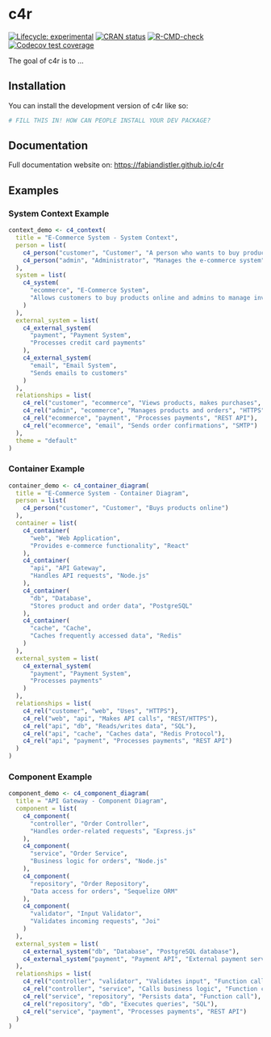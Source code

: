 
<!-- README.md is generated from README.Rmd. Please edit that file -->

# c4r

<!-- badges: start -->

[![Lifecycle:
experimental](https://img.shields.io/badge/lifecycle-experimental-orange.svg)](https://lifecycle.r-lib.org/articles/stages.html#experimental)
[![CRAN
status](https://www.r-pkg.org/badges/version/c4r)](https://CRAN.R-project.org/package=c4r)
[![R-CMD-check](https://github.com/fabiandistler/c4r/actions/workflows/R-CMD-check.yaml/badge.svg)](https://github.com/fabiandistler/c4r/actions/workflows/R-CMD-check.yaml)
[![Codecov test
coverage](https://codecov.io/gh/fabiandistler/c4r/graph/badge.svg)](https://app.codecov.io/gh/fabiandistler/c4r)
<!-- badges: end -->

The goal of c4r is to …

## Installation

You can install the development version of c4r like so:

``` r
# FILL THIS IN! HOW CAN PEOPLE INSTALL YOUR DEV PACKAGE?
```

## Documentation

Full documentation website on: <https://fabiandistler.github.io/c4r>

## Examples

### System Context Example

``` r
context_demo <- c4_context(
  title = "E-Commerce System - System Context",
  person = list(
    c4_person("customer", "Customer", "A person who wants to buy products online"),
    c4_person("admin", "Administrator", "Manages the e-commerce system")
  ),
  system = list(
    c4_system(
      "ecommerce", "E-Commerce System",
      "Allows customers to buy products online and admins to manage inventory"
    )
  ),
  external_system = list(
    c4_external_system(
      "payment", "Payment System",
      "Processes credit card payments"
    ),
    c4_external_system(
      "email", "Email System",
      "Sends emails to customers"
    )
  ),
  relationships = list(
    c4_rel("customer", "ecommerce", "Views products, makes purchases", "HTTPS"),
    c4_rel("admin", "ecommerce", "Manages products and orders", "HTTPS"),
    c4_rel("ecommerce", "payment", "Processes payments", "REST API"),
    c4_rel("ecommerce", "email", "Sends order confirmations", "SMTP")
  ),
  theme = "default"
)
```

### Container Example

``` r
container_demo <- c4_container_diagram(
  title = "E-Commerce System - Container Diagram",
  person = list(
    c4_person("customer", "Customer", "Buys products online")
  ),
  container = list(
    c4_container(
      "web", "Web Application",
      "Provides e-commerce functionality", "React"
    ),
    c4_container(
      "api", "API Gateway",
      "Handles API requests", "Node.js"
    ),
    c4_container(
      "db", "Database",
      "Stores product and order data", "PostgreSQL"
    ),
    c4_container(
      "cache", "Cache",
      "Caches frequently accessed data", "Redis"
    )
  ),
  external_system = list(
    c4_external_system(
      "payment", "Payment System",
      "Processes payments"
    )
  ),
  relationships = list(
    c4_rel("customer", "web", "Uses", "HTTPS"),
    c4_rel("web", "api", "Makes API calls", "REST/HTTPS"),
    c4_rel("api", "db", "Reads/writes data", "SQL"),
    c4_rel("api", "cache", "Caches data", "Redis Protocol"),
    c4_rel("api", "payment", "Processes payments", "REST API")
  )
)
```

### Component Example

``` r
component_demo <- c4_component_diagram(
  title = "API Gateway - Component Diagram",
  component = list(
    c4_component(
      "controller", "Order Controller",
      "Handles order-related requests", "Express.js"
    ),
    c4_component(
      "service", "Order Service",
      "Business logic for orders", "Node.js"
    ),
    c4_component(
      "repository", "Order Repository",
      "Data access for orders", "Sequelize ORM"
    ),
    c4_component(
      "validator", "Input Validator",
      "Validates incoming requests", "Joi"
    )
  ),
  external_system = list(
    c4_external_system("db", "Database", "PostgreSQL database"),
    c4_external_system("payment", "Payment API", "External payment service")
  ),
  relationships = list(
    c4_rel("controller", "validator", "Validates input", "Function call"),
    c4_rel("controller", "service", "Calls business logic", "Function call"),
    c4_rel("service", "repository", "Persists data", "Function call"),
    c4_rel("repository", "db", "Executes queries", "SQL"),
    c4_rel("service", "payment", "Processes payments", "REST API")
  )
)
```
